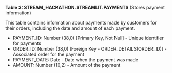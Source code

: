**Table 3: STREAM_HACKATHON.STREAMLIT.PAYMENTS** (Stores payment information)

This table contains information about payments made by customers for their orders, including the date and amount of each payment.

- PAYMENT_ID: Number (38,0) [Primary Key, Not Null] - Unique identifier for payments
- ORDER_ID: Number (38,0) [Foreign Key - ORDER_DETAILS(ORDER_ID)] - Associated order for the payment
- PAYMENT_DATE: Date - Date when the payment was made
- AMOUNT: Number (10,2) - Amount of the payment